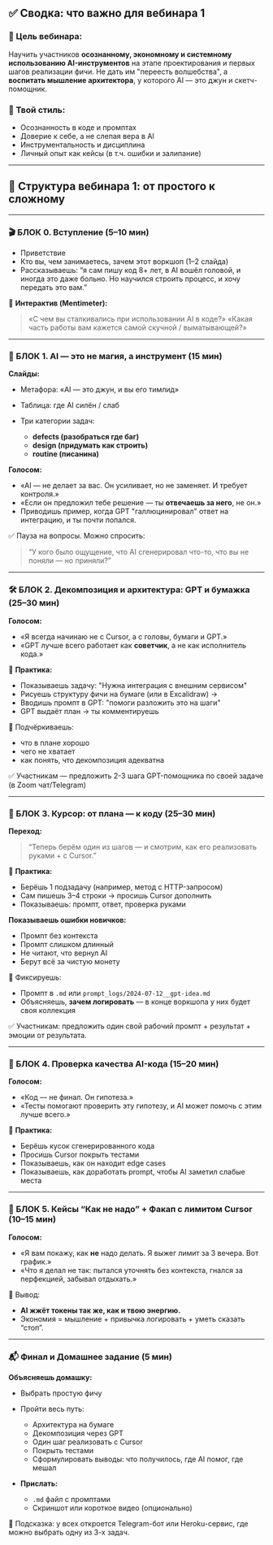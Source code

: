 ## ✅ **Сводка: что важно для вебинара 1**

### 📌 Цель вебинара:

Научить участников **осознанному, экономному и системному использованию AI-инструментов** на этапе проектирования и первых шагов реализации фичи. Не дать им "переесть волшебства", а **воспитать мышление архитектора**, у которого AI — это джун и скетч-помощник.

### 💎 Твой стиль:

* Осознанность в коде и промптах
* Доверие к себе, а не слепая вера в AI
* Инструментальность и дисциплина
* Личный опыт как кейсы (в т.ч. ошибки и залипание)

---

## 🧱 Структура вебинара 1: **от простого к сложному**

---

### 🎬 БЛОК 0. Вступление (5–10 мин)

* Приветствие
* Кто вы, чем занимаетесь, зачем этот воркшоп (1–2 слайда)
* Рассказываешь: “я сам пишу код 8+ лет, в AI вошёл головой, и иногда это даже больно. Но научился строить процесс, и хочу передать это вам.”

🔹 **Интерактив (Mentimeter):**

> «С чем вы сталкивались при использовании AI в коде?»
> «Какая часть работы вам кажется самой скучной / выматывающей?»

---

### 🧠 БЛОК 1. AI — это не магия, а инструмент (15 мин)

**Слайды:**

* Метафора: «AI — это джун, и вы его тимлид»
* Таблица: где AI силён / слаб
* Три категории задач:

  * **defects (разобраться где баг)**
  * **design (придумать как строить)**
  * **routine (писанина)**

**Голосом:**

* «AI — не делает за вас. Он усиливает, но не заменяет. И требует контроля.»
* «Если он предложил тебе решение — ты **отвечаешь за него**, не он.»
* Приводишь пример, когда GPT "галлюцинировал" ответ на интеграцию, и ты почти попался.

✅ Пауза на вопросы.
Можно спросить:

> “У кого было ощущение, что AI сгенерировал что-то, что вы не поняли — но приняли?”

---

### 🛠️ БЛОК 2. Декомпозиция и архитектура: GPT и бумажка (25–30 мин)

**Голосом:**

* «Я всегда начинаю не с Cursor, а с головы, бумаги и GPT.»
* «GPT лучше всего работает как **советчик**, а не как исполнитель кода.»

🔧 **Практика:**

* Показываешь задачу: "Нужна интеграция с внешним сервисом"
* Рисуешь структуру фичи на бумаге (или в Excalidraw) →
* Вводишь промпт в GPT: "помоги разложить это на шаги"
* GPT выдаёт план → ты комментируешь

📌 Подчёркиваешь:

* что в плане хорошо
* чего не хватает
* как понять, что декомпозиция адекватна

✅ Участникам — предложить 2-3 шага GPT-помощника по своей задаче (в Zoom чат/Telegram)

---

### 🧰 БЛОК 3. Курсор: от плана — к коду (25–30 мин)

**Переход:**

> “Теперь берём один из шагов — и смотрим, как его реализовать руками + с Cursor.”

🔧 **Практика:**

* Берёшь 1 подзадачу (например, метод с HTTP-запросом)
* Сам пишешь 3–4 строки → просишь Cursor дополнить
* Показываешь: промпт, ответ, проверка руками

**Показываешь ошибки новичков:**

* Промпт без контекста
* Промпт слишком длинный
* Не читают, что вернул AI
* Берут всё за чистую монету

📌 Фиксируешь:

* Промпт в `.md` или `prompt_logs/2024-07-12__gpt-idea.md`
* Объясняешь, **зачем логировать** — в конце воркшопа у них будет своя коллекция

✅ Участникам: предложить один свой рабочий промпт + результат + эмоции от результата.

---

### 🧪 БЛОК 4. Проверка качества AI-кода (15–20 мин)

**Голосом:**

* «Код — не финал. Он гипотеза.»
* «Тесты помогают проверить эту гипотезу, и AI может помочь с этим лучше всего.»

🔧 **Практика:**

* Берёшь кусок сгенерированного кода
* Просишь Cursor покрыть тестами
* Показываешь, как он находит edge cases
* Показываешь, как доработать prompt, чтобы AI заметил слабые места

---

### 🚨 БЛОК 5. Кейсы “Как не надо” + Факап с лимитом Cursor (10–15 мин)

**Голосом:**

* «Я вам покажу, как **не** надо делать. Я выжег лимит за 3 вечера. Вот график.»
* «Что я делал не так: пытался уточнять без контекста, гнался за перфекцией, забывал отдыхать.»

📌 Вывод:

* **AI жжёт токены так же, как и твою энергию.**
* Экономия = мышление + привычка логировать + уметь сказать “стоп”.

---

### 📬 Финал и Домашнее задание (5 мин)

**Объясняешь домашку:**

* Выбрать простую фичу
* Пройти весь путь:

  * Архитектура на бумаге
  * Декомпозиция через GPT
  * Один шаг реализовать с Cursor
  * Покрыть тестами
  * Сформулировать выводы: что получилось, где AI помог, где мешал
* **Прислать:**

  * `.md` файл с промптами
  * Скриншот или короткое видео (опционально)

📌 Подсказка: у всех откроется Telegram-бот или Heroku-сервис, где можно выбрать одну из 3-х задач.
